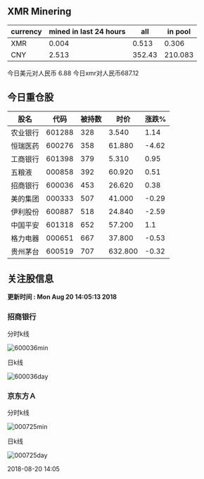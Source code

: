 ## XMR Minering

|currency|mined in last 24 hours|all|in pool|
|---|---|---|---|
|XMR|0.004|0.513|0.306|
|CNY|2.513|352.43|210.083|

今日美元对人民币 6.88	今日xmr对人民币687.12


## 今日重仓股 

|股名|代码|被持数|时价|涨跌%|
|---|---|---|---|---|
|农业银行|601288|328|3.540|1.14|
|恒瑞医药|600276|358|61.880|-4.62|
|工商银行|601398|379|5.310|0.95|
|五粮液|000858|392|60.920|0.51|
|招商银行|600036|453|26.620|0.38|
|美的集团|000333|507|41.000|-0.29|
|伊利股份|600887|518|24.840|-2.59|
|中国平安|601318|652|57.200|1.1|
|格力电器|000651|667|37.800|-0.53|
|贵州茅台|600519|707|632.800|-0.32|

## 关注股信息
**更新时间 : Mon Aug 20 14:05:13 2018**
### 招商银行 
分时k线

![600036min](http://image.sinajs.cn/newchart/min/n/sh600036.gif)

日k线

![600036day](http://image.sinajs.cn/newchart/daily/n/sh600036.gif)

### 京东方Ａ 
分时k线

![000725min](http://image.sinajs.cn/newchart/min/n/sz000725.gif)

日k线

![000725day](http://image.sinajs.cn/newchart/daily/n/sz000725.gif)

2018-08-20 14:05